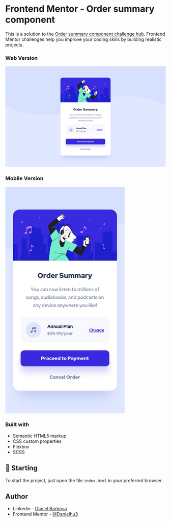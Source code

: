 # Frontend Mentor - Order summary component

This is a solution to the [Order summary component challenge hub](https://www.frontendmentor.io/challenges/order-summary-component-QlPmajDUj). Frontend Mentor challenges help you improve your coding skills by building realistic projects.

### Web Version

<img src="design/desktop-design.jpg" alt="Desktop Version"/>

### Mobile Version

<img src="design/mobile-design.jpg" alt="Mobile Version"/>

### Built with

- Semantic HTML5 markup
- CSS custom properties
- Flexbox
- SCSS

## 🚀 Starting

To start the project, just open the file `index.html` in your preferred browser.

## Author

- Linkedin - [Daniel Barbosa](https://www.linkedin.com/in/danielbarbosadefreitas/)
- Frontend Mentor - [@Danielhu3](https://www.frontendmentor.io/profile/Danielhu3)
